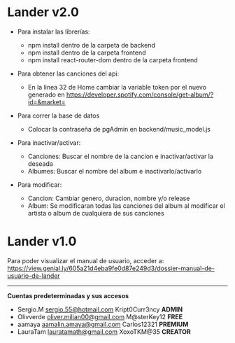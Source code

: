# Lander v2.0
* Para instalar las librerías:
    * npm install dentro de la carpeta de backend
    * npm install dentro de la carpeta frontend
    * npm install react-router-dom dentro de la carpeta frontend

* Para obtener las canciones del api:
    * En la linea 32 de Home cambiar la variable token por el nuevo generado en https://developer.spotify.com/console/get-album/?id=&market=

* Para correr la base de datos
    * Colocar la contraseña de pgAdmin en backend/music_model.js

* Para inactivar/activar:
    * Canciones: Buscar el nombre de la cancion e inactivar/activar la deseada
    * Albumes: Buscar el nombre del album e inactivarlo/activarlo

* Para modificar:
    * Cancion: Cambiar genero, duracion, nombre y/o release
    * Album: Se modificaran todas las canciones del album al modificar el artista o album de cualquiera de sus canciones

# Lander v1.0
Para poder visualizar el manual de usuario, acceder a: https://view.genial.ly/605a21d4eba9fe0d87e249d3/dossier-manual-de-usuario-de-lander



______________________________________________________________________________
**Cuentas predeterminadas y sus accesos**
- Sergio.M sergio.55@hotmail.com Kript0Curr3ncy **ADMIN**
- Olivverde oliver.milian00@gmail.com M@sterKey12 **FREE**
- aamaya aamalin.amaya@gmail.com Carlos12321 **PREMIUM**
- LauraTam lauratamath@gmail.com XoxoTKM@35 **CREATOR**

